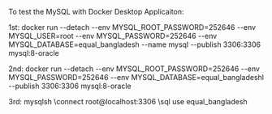 To test the MySQL with Docker Desktop Applicaiton:

1st: 
docker run --detach --env MYSQL_ROOT_PASSWORD=252646 --env MYSQL_USER=root --env MYSQL_PASSWORD=252646 --env MYSQL_DATABASE=equal_bangladesh --name mysql --publish 3306:3306 mysql:8-oracle

2nd:
docker run --detach --env MYSQL_ROOT_PASSWORD=252646 --env MYSQL_PASSWORD=252646 --env MYSQL_DATABASE=equal_bangladeshl --publish 3306:3306 mysql:8-oracle


3rd:
mysqlsh
\connect root@localhost:3306
\sql
use equal_bangladesh
